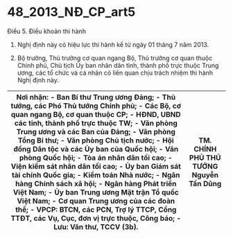 # 48_2013_NĐ_CP_art5
Điều 5. Điều khoản thi hành

1. Nghị định này có hiệu lực thi hành kể từ ngày 01 tháng 7 năm 2013.

2. Bộ trưởng, Thủ trưởng cơ quan ngang Bộ, Thủ trưởng cơ quan thuộc Chính phủ, Chủ tịch Ủy ban nhân dân tỉnh, thành phố trực thuộc Trung ương, các tổ chức và cá nhân có liên quan chịu trách nhiệm thi hành Nghị định này.

| Nơi nhận: - Ban Bí thư Trung ương Đảng; - Thủ tướng, các Phó Thủ tướng Chính phủ; - Các Bộ, cơ quan ngang Bộ, cơ quan thuộc CP; - HĐND, UBND các tỉnh, thành phố trực thuộc TW; - Văn phòng Trung ương và các Ban của Đảng; - Văn phòng Tổng Bí thư; - Văn phòng Chủ tịch nước; - Hội đồng Dân tộc và các Ủy ban của Quốc hội; - Văn phòng Quốc hội; - Tòa án nhân dân tối cao; - Viện kiểm sát nhân dân tối cao; - Ủy ban Giám sát tài chính Quốc gia; - Kiểm toán Nhà nước; - Ngân hàng Chính sách xã hội; - Ngân hàng Phát triển Việt Nam; - Ủy ban Trung ương Mặt trận Tổ quốc Việt Nam; - Cơ quan Trung ương của các đoàn thể; - VPCP: BTCN, các PCN, Trợ lý TTCP, Cổng TTĐT, các Vụ, Cục, đơn vị trực thuộc, Công báo; - Lưu: Văn thư, TCCV (3b). | TM. CHÍNH PHỦ THỦ TƯỚNG Nguyễn Tấn Dũng |
|---|---|